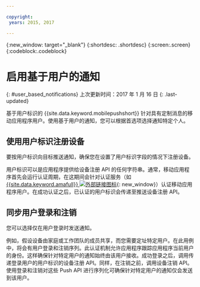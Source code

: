 ```yaml
---

copyright:
 years: 2015, 2017

---
```


{:new_window: target="_blank"}
{:shortdesc: .shortdesc}
{:screen:.screen}
{:codeblock:.codeblock}

# 启用基于用户的通知
{: #user_based_notifications}
上次更新时间：2017 年 1 月 16 日
{: .last-updated}

基于用户标识的 {{site.data.keyword.mobilepushshort}} 针对具有定制消息的移动应用程序用户。使用基于用户的通知，您可以根据首选项选择通知特定个人。

## 使用用户标识注册设备
要按用户标识向目标推送通知，确保您在设置了用户标识字段的情况下注册设备。     

用户标识可以是应用程序提供给设备注册 API 的任何字符串。通常，移动应用程序首先会运行认证周期，在这期间会针对认证服务（如 [{{site.data.keyword.amafull}} ![外部链接图标](../../icons/launch-glyph.svg "外部链接图标")](https://console.ng.bluemix.net/docs/services/mobileaccess/index.html "外部链接图标"){: new_window}）认证移动应用程序用户。在成功认证之后，已认证的用户标识会传递至推送设备注册 API。 

## 同步用户登录和注销 

您可以选择仅在用户登录时发送通知。 

例如，假设设备由家庭或工作团队的成员共享，而您需要定址特定用户。在此用例中，将会有用户登录和注销序列。此认证机制允许应用程序跟踪应用程序当前用户的身份。这样确保针对特定用户的通知始终由该用户接收。成功登录之后，调用传递登录用户的用户标识的设备注册 API。同样，在注销之前，调用设备注销 API。使用登录和注销对这些 Push API 进行序列化可确保针对特定用户的通知仅会发送到该用户。
